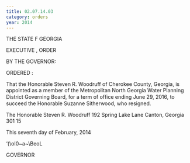 ```yaml
---
title: 02.07.14.03
category: orders
year: 2014
---
```

  

THE STATE F GEORGIA

EXECUTIVE , ORDER

BY THE GOVERNOR:

ORDERED :

That the Honorable Steven R. Woodruff of Cherokee County,
Georgia, is appointed as a member of the Metropolitan North
Georgia Water Planning District Governing Board, for a term of
ofﬁce ending June 29, 2016, to succeed the Honorable Suzanne
Sitherwood, who resigned.

The Honorable Steven R. Woodruff
192 Spring Lake Lane
Canton, Georgia 301 15

This seventh day of February, 2014

‘(\oI0~a~\BeoL

GOVERNOR

